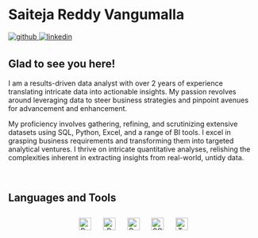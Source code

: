 # Saiteja Reddy Vangumalla  
  

<a href="https://github.com/saitejareddyv" target="_blank">
<img src=https://img.shields.io/badge/github-%2324292e.svg?&style=for-the-badge&logo=github&logoColor=white alt=github style="margin-bottom: 5px;" />
</a>
<a href="https://www.linkedin.com/in/saitejareddyvangumalla/" target="_blank">
<img src=https://img.shields.io/badge/linkedin-%231E77B5.svg?&style=for-the-badge&logo=linkedin&logoColor=white alt=linkedin style="margin-bottom: 5px;" />
</a>  
  



## Glad to see you here!  
I am a results-driven data analyst with over 2 years of experience translating intricate data into actionable insights. My passion revolves around leveraging data to steer business strategies and pinpoint avenues for advancement and enhancement.

My proficiency involves gathering, refining, and scrutinizing extensive datasets using SQL, Python, Excel, and a range of BI tools. I excel in grasping business requirements and transforming them into targeted analytical ventures. I thrive on intricate quantitative analyses, relishing the complexities inherent in extracting insights from real-world, untidy data. 
  

<br/>  


## Languages and Tools  
<div align="center">  
<a href="https://github.com/saitejareddyv/Saiteja.github.io/blob/main/python.jpg" target="_blank"><img style="margin: 10px" src="https://github.com/saitejareddyv/Saiteja.github.io/blob/main/python.jpg" alt="Python" height="25" /></a> 
<a href="https://github.com/saitejareddyv/Saiteja.github.io/blob/main/4846356.png" target="_blank"><img style="margin: 10px" src="https://github.com/saitejareddyv/Saiteja.github.io/blob/main/4846356.png" alt="R" height="25" /></a>  
<a href="https://github.com/saitejareddyv/Saiteja.github.io/blob/main/Microsoft-Power-BI-Logo-2013.png" target="_blank"><img style="margin: 10px" src="https://github.com/saitejareddyv/Saiteja.github.io/blob/main/Microsoft-Power-BI-Logo-2013.png" alt="Power BI" height="25" /></a>  
<a href="https://github.com/saitejareddyv/Saiteja.github.io/blob/main/sql.png" target="_blank"><img style="margin: 10px" src="https://github.com/saitejareddyv/Saiteja.github.io/blob/main/sql.png" alt="SQL" height="25" /></a>  
<a href="https://github.com/saitejareddyv/Saiteja.github.io/blob/main/tableau-software.svg" target="_blank"><img style="margin: 10px" src="https://github.com/saitejareddyv/Saiteja.github.io/blob/main/tableau-software.svg" alt="Tableau" height="25" /></a>  
  
</div>  

<br/> 
